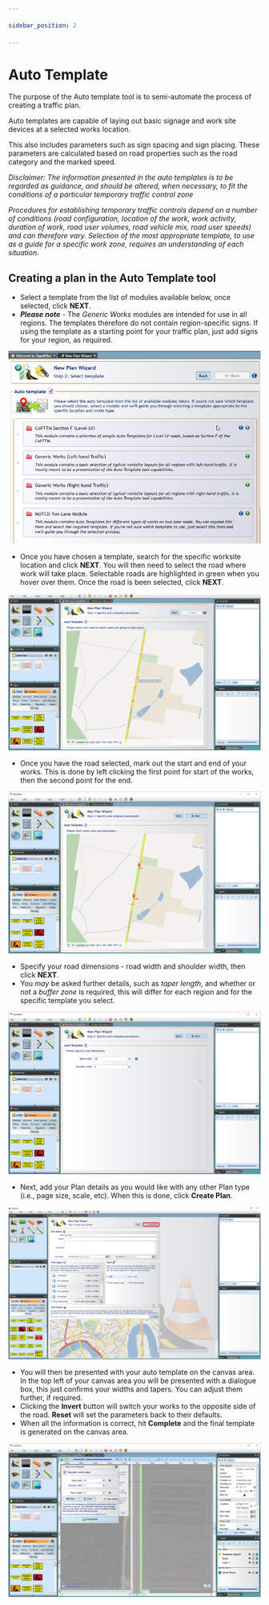 ```yaml
---

sidebar_position: 2

---
```

# Auto Template

The purpose of the Auto template tool is to semi-automate the process of creating a traffic plan.

Auto templates are capable of laying out basic signage and work site devices at a selected works location.

This also includes parameters such as sign spacing and sign placing. These parameters are calculated based on road properties such as the road category and the marked speed.

*Disclaimer:*
*The information presented in the auto templates is to be regarded as guidance, and should be altered, when necessary, to fit the conditions of a particular temporary traffic control zone*

*Procedures for establishing temporary traffic controls depend on a number of conditions (road configuration, location of the work, work activity, duration of work, road user volumes, road vehicle mix, road user speeds) and can therefore vary. Selection of the most appropriate template, to use as a guide for a specific work zone, requires an understanding of each situation.*

## Creating a plan in the Auto Template tool

- Select a template from the list of modules available below, once selected, click **NEXT**.
- ***Please note*** - The *Generic Works* modules are intended for use in all regions. The templates therefore do not contain region-specific signs. If using the template as a starting point for your traffic plan, just add signs for your region, as required.

![Auto_Template_Tool](./assets/Auto_Template_Tool.png)

- Once you have chosen a template, search for the specific worksite location and click **NEXT**. You will then need to select the road where work will take place. Selectable roads are highlighted in green when you hover over them. Once the road is been selected, click **NEXT**.

![Select_Location](./assets/Select_Location.png)

- Once you have the road selected, mark out the start and end of your works. This is done by left clicking the first point for start of the works, then the second point for the end.

![Define_Location](./assets/Define_Location.png)

- Specify your road dimensions - road width and shoulder width, then click **NEXT**.
- You *may* be asked further details, such as *taper length*, and whether or not a *buffer zone* is required, this will differ for each region and for the specific template you select.

![Specify_Road_Dimensions](./assets/Specify_Road_Dimensions.png)

- Next, add your Plan details as you would like with any other Plan type (i.e., page size, scale, etc). When this is done, click **Create Plan**.

![Enter_Plan_Details](./assets/Enter_Plan_Details.png)

- You will then be presented with your auto template on the canvas area. In the top left of your canvas area you will be presented with a dialogue box, this just confirms your widths and tapers. You can adjust them further, if required.
- Clicking the **Invert** button will switch your works to the opposite side of the road. **Reset** will set the parameters back to their defaults.
- When all the information is correct, hit **Complete** and the final template is generated on the canvas area.

![Apply_Auto_Template](./assets/Apply_Auto_Template.png)
